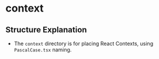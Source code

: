 # context

## Structure Explanation

- The `context` directory is for placing React Contexts, using `PascalCase.tsx` naming.
